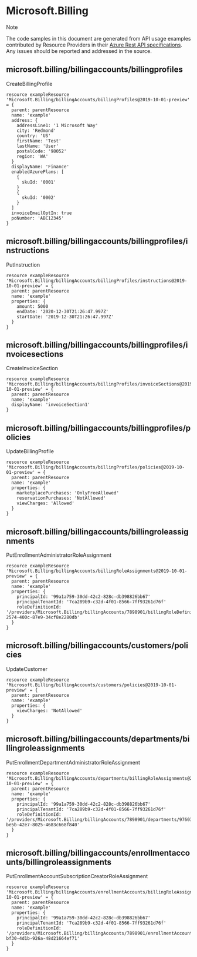 # Microsoft.Billing
  
> [!NOTE]
> The code samples in this document are generated from API usage examples contributed by Resource Providers in their [Azure Rest API specifications](https://github.com/Azure/azure-rest-api-specs). Any issues should be reported and addressed in the source.


## microsoft.billing/billingaccounts/billingprofiles

CreateBillingProfile
```bicep
resource exampleResource 'Microsoft.Billing/billingAccounts/billingProfiles@2019-10-01-preview' = {
  parent: parentResource 
  name: 'example'
  address: {
    addressLine1: '1 Microsoft Way'
    city: 'Redmond'
    country: 'US'
    firstName: 'Test'
    lastName: 'User'
    postalCode: '98052'
    region: 'WA'
  }
  displayName: 'Finance'
  enabledAzurePlans: [
    {
      skuId: '0001'
    }
    {
      skuId: '0002'
    }
  ]
  invoiceEmailOptIn: true
  poNumber: 'ABC12345'
}
```

## microsoft.billing/billingaccounts/billingprofiles/instructions

PutInstruction
```bicep
resource exampleResource 'Microsoft.Billing/billingAccounts/billingProfiles/instructions@2019-10-01-preview' = {
  parent: parentResource 
  name: 'example'
  properties: {
    amount: 5000
    endDate: '2020-12-30T21:26:47.997Z'
    startDate: '2019-12-30T21:26:47.997Z'
  }
}
```

## microsoft.billing/billingaccounts/billingprofiles/invoicesections

CreateInvoiceSection
```bicep
resource exampleResource 'Microsoft.Billing/billingAccounts/billingProfiles/invoiceSections@2019-10-01-preview' = {
  parent: parentResource 
  name: 'example'
  displayName: 'invoiceSection1'
}
```

## microsoft.billing/billingaccounts/billingprofiles/policies

UpdateBillingProfile
```bicep
resource exampleResource 'Microsoft.Billing/billingAccounts/billingProfiles/policies@2019-10-01-preview' = {
  parent: parentResource 
  name: 'example'
  properties: {
    marketplacePurchases: 'OnlyFreeAllowed'
    reservationPurchases: 'NotAllowed'
    viewCharges: 'Allowed'
  }
}
```

## microsoft.billing/billingaccounts/billingroleassignments

PutEnrollmentAdministratorRoleAssignment
```bicep
resource exampleResource 'Microsoft.Billing/billingAccounts/billingRoleAssignments@2019-10-01-preview' = {
  parent: parentResource 
  name: 'example'
  properties: {
    principalId: '99a1a759-30dd-42c2-828c-db398826bb67'
    principalTenantId: '7ca289b9-c32d-4f01-8566-7ff93261d76f'
    roleDefinitionId: '/providers/Microsoft.Billing/billingAccounts/7898901/billingRoleDefinitions/9f1983cb-2574-400c-87e9-34cf8e2280db'
  }
}
```

## microsoft.billing/billingaccounts/customers/policies

UpdateCustomer
```bicep
resource exampleResource 'Microsoft.Billing/billingAccounts/customers/policies@2019-10-01-preview' = {
  parent: parentResource 
  name: 'example'
  properties: {
    viewCharges: 'NotAllowed'
  }
}
```

## microsoft.billing/billingaccounts/departments/billingroleassignments

PutEnrollmentDepartmentAdministratorRoleAssignment
```bicep
resource exampleResource 'Microsoft.Billing/billingAccounts/departments/billingRoleAssignments@2019-10-01-preview' = {
  parent: parentResource 
  name: 'example'
  properties: {
    principalId: '99a1a759-30dd-42c2-828c-db398826bb67'
    principalTenantId: '7ca289b9-c32d-4f01-8566-7ff93261d76f'
    roleDefinitionId: '/providers/Microsoft.Billing/billingAccounts/7898901/departments/97603/billingRoleDefinitions/fb2cf67f-be5b-42e7-8025-4683c668f840'
  }
}
```

## microsoft.billing/billingaccounts/enrollmentaccounts/billingroleassignments

PutEnrollmentAccountSubscriptionCreatorRoleAssignment
```bicep
resource exampleResource 'Microsoft.Billing/billingAccounts/enrollmentAccounts/billingRoleAssignments@2019-10-01-preview' = {
  parent: parentResource 
  name: 'example'
  properties: {
    principalId: '99a1a759-30dd-42c2-828c-db398826bb67'
    principalTenantId: '7ca289b9-c32d-4f01-8566-7ff93261d76f'
    roleDefinitionId: '/providers/Microsoft.Billing/billingAccounts/7898901/enrollmentAccounts/225314/billingRoleDefinitions/a0bcee42-bf30-4d1b-926a-48d21664ef71'
  }
}
```
